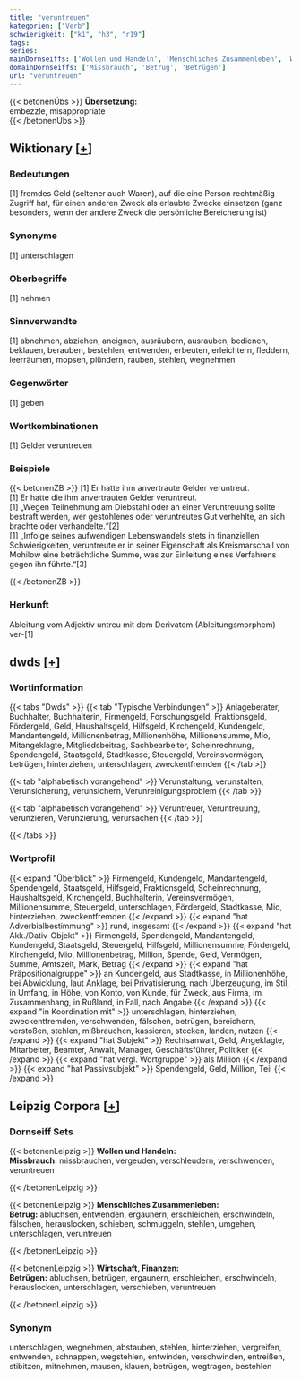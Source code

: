 ```yaml
---
title: "veruntreuen"
kategorien: ["Verb"]
schwierigkeit: ["k1", "h3", "r19"]
tags:
series:
mainDornseiffs: ['Wollen und Handeln', 'Menschliches Zusammenleben', 'Wirtschaft, Finanzen']
domainDornseiffs: ['Missbrauch', 'Betrug', 'Betrügen']
url: "veruntreuen"
---
```


{{< betonenÜbs >}}
**Übersetzung:**  
embezzle, misappropriate  
{{< /betonenÜbs >}}

## Wiktionary [[+](https://de.wiktionary.org/wiki/veruntreuen)]

### Bedeutungen
[1] fremdes Geld (seltener auch Waren), auf die eine Person rechtmäßig Zugriff hat, für einen anderen Zweck als erlaubte Zwecke einsetzen (ganz besonders, wenn der andere Zweck die persönliche Bereicherung ist)  

### Synonyme
[1] unterschlagen  

### Oberbegriffe
[1] nehmen  

### Sinnverwandte
[1] abnehmen, abziehen, aneignen, ausräubern, ausrauben, bedienen, beklauen, berauben, bestehlen, entwenden, erbeuten, erleichtern, fleddern, leerräumen, mopsen, plündern, rauben, stehlen, wegnehmen  

### Gegenwörter
[1] geben  

### Wortkombinationen
[1] Gelder veruntreuen  

### Beispiele
{{< betonenZB >}}
[1] Er hatte ihm anvertraute Gelder veruntreut.  
[1] Er hatte die ihm anvertrauten Gelder veruntreut.  
[1] „Wegen Teilnehmung am Diebstahl oder an einer Veruntreuung sollte bestraft werden, wer gestohlenes oder veruntreutes Gut verhehlte, an sich brachte oder verhandelte.“[2]  
[1] „Infolge seines aufwendigen Lebenswandels stets in finanziellen Schwierigkeiten, veruntreute er in seiner Eigenschaft als Kreismarschall von Mohilow eine beträchtliche Summe, was zur Einleitung eines Verfahrens gegen ihn führte.“[3]  

{{< /betonenZB >}}
### Herkunft
Ableitung vom Adjektiv untreu mit dem Derivatem (Ableitungsmorphem) ver-[1]  



## dwds [[+](https://www.dwds.de/wb/veruntreuen)]

### Wortinformation
{{< tabs "Dwds" >}}
{{< tab "Typische Verbindungen" >}}
Anlageberater, Buchhalter, Buchhalterin, Firmengeld, Forschungsgeld, Fraktionsgeld, Fördergeld, Geld, Haushaltsgeld, Hilfsgeld, Kirchengeld, Kundengeld, Mandantengeld, Millionenbetrag, Millionenhöhe, Millionensumme, Mio, Mitangeklagte, Mitgliedsbeitrag, Sachbearbeiter, Scheinrechnung, Spendengeld, Staatsgeld, Stadtkasse, Steuergeld, Vereinsvermögen, betrügen, hinterziehen, unterschlagen, zweckentfremden
{{< /tab >}}

{{< tab "alphabetisch vorangehend" >}}
Verunstaltung, verunstalten, Verunsicherung, verunsichern, Verunreinigungsproblem
{{< /tab >}}

{{< tab "alphabetisch vorangehend" >}}
Veruntreuer, Veruntreuung, verunzieren, Verunzierung, verursachen
{{< /tab >}}

{{< /tabs >}}

### Wortprofil
{{< expand "Überblick" >}} Firmengeld, Kundengeld, Mandantengeld, Spendengeld, Staatsgeld, Hilfsgeld, Fraktionsgeld, Scheinrechnung, Haushaltsgeld, Kirchengeld, Buchhalterin, Vereinsvermögen, Millionensumme, Steuergeld, unterschlagen, Fördergeld, Stadtkasse, Mio, hinterziehen, zweckentfremden {{< /expand >}}
{{< expand "hat Adverbialbestimmung" >}} rund, insgesamt {{< /expand >}}
{{< expand "hat Akk./Dativ-Objekt" >}} Firmengeld, Spendengeld, Mandantengeld, Kundengeld, Staatsgeld, Steuergeld, Hilfsgeld, Millionensumme, Fördergeld, Kirchengeld, Mio, Millionenbetrag, Million, Spende, Geld, Vermögen, Summe, Amtszeit, Mark, Betrag {{< /expand >}}
{{< expand "hat Präpositionalgruppe" >}} an Kundengeld, aus Stadtkasse, in Millionenhöhe, bei Abwicklung, laut Anklage, bei Privatisierung, nach Überzeugung, im Stil, in Umfang, in Höhe, von Konto, von Kunde, für Zweck, aus Firma, im Zusammenhang, in Rußland, in Fall, nach Angabe {{< /expand >}}
{{< expand "in Koordination mit" >}} unterschlagen, hinterziehen, zweckentfremden, verschwenden, fälschen, betrügen, bereichern, verstoßen, stehlen, mißbrauchen, kassieren, stecken, landen, nutzen {{< /expand >}}
{{< expand "hat Subjekt" >}} Rechtsanwalt, Geld, Angeklagte, Mitarbeiter, Beamter, Anwalt, Manager, Geschäftsführer, Politiker {{< /expand >}}
{{< expand "hat vergl. Wortgruppe" >}} als Million {{< /expand >}}
{{< expand "hat Passivsubjekt" >}} Spendengeld, Geld, Million, Teil {{< /expand >}}

## Leipzig Corpora [[+](https://corpora.uni-leipzig.de/en/res?word=veruntreuen&corpusId=deu_newscrawl-public_2018)]

### Dornseiff Sets
{{< betonenLeipzig >}}
**Wollen und Handeln:**  
**Missbrauch:** missbrauchen, vergeuden, verschleudern, verschwenden, veruntreuen  

{{< /betonenLeipzig >}}


{{< betonenLeipzig >}}
**Menschliches Zusammenleben:**  
**Betrug:** abluchsen, entwenden, ergaunern, erschleichen, erschwindeln, fälschen, herauslocken, schieben, schmuggeln, stehlen, umgehen, unterschlagen, veruntreuen  

{{< /betonenLeipzig >}}


{{< betonenLeipzig >}}
**Wirtschaft, Finanzen:**  
**Betrügen:** abluchsen, betrügen, ergaunern, erschleichen, erschwindeln, herauslocken, unterschlagen, verschieben, veruntreuen  

{{< /betonenLeipzig >}}

### Synonym
unterschlagen, wegnehmen, abstauben, stehlen, hinterziehen, vergreifen, entwenden, schnappen, wegstehlen, entwinden, verschwinden, entreißen, stibitzen, mitnehmen, mausen, klauen, betrügen, wegtragen, bestehlen


